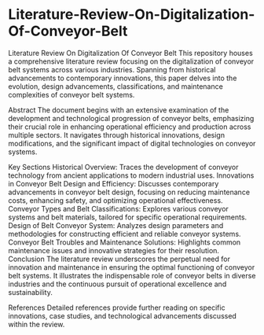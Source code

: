 # Literature-Review-On-Digitalization-Of-Conveyor-Belt

Literature Review On Digitalization Of Conveyor Belt
This repository houses a comprehensive literature review focusing on the digitalization of conveyor belt systems across various industries. Spanning from historical advancements to contemporary innovations, this paper delves into the evolution, design advancements, classifications, and maintenance complexities of conveyor belt systems.

Abstract
The document begins with an extensive examination of the development and technological progression of conveyor belts, emphasizing their crucial role in enhancing operational efficiency and production across multiple sectors. It navigates through historical innovations, design modifications, and the significant impact of digital technologies on conveyor systems.

Key Sections
Historical Overview: Traces the development of conveyor technology from ancient applications to modern industrial uses.
Innovations in Conveyor Belt Design and Efficiency: Discusses contemporary advancements in conveyor belt design, focusing on reducing maintenance costs, enhancing safety, and optimizing operational effectiveness.
Conveyor Types and Belt Classifications: Explores various conveyor systems and belt materials, tailored for specific operational requirements.
Design of Belt Conveyor System: Analyzes design parameters and methodologies for constructing efficient and reliable conveyor systems.
Conveyor Belt Troubles and Maintenance Solutions: Highlights common maintenance issues and innovative strategies for their resolution.
Conclusion
The literature review underscores the perpetual need for innovation and maintenance in ensuring the optimal functioning of conveyor belt systems. It illustrates the indispensable role of conveyor belts in diverse industries and the continuous pursuit of operational excellence and sustainability.

References
Detailed references provide further reading on specific innovations, case studies, and technological advancements discussed within the review.
